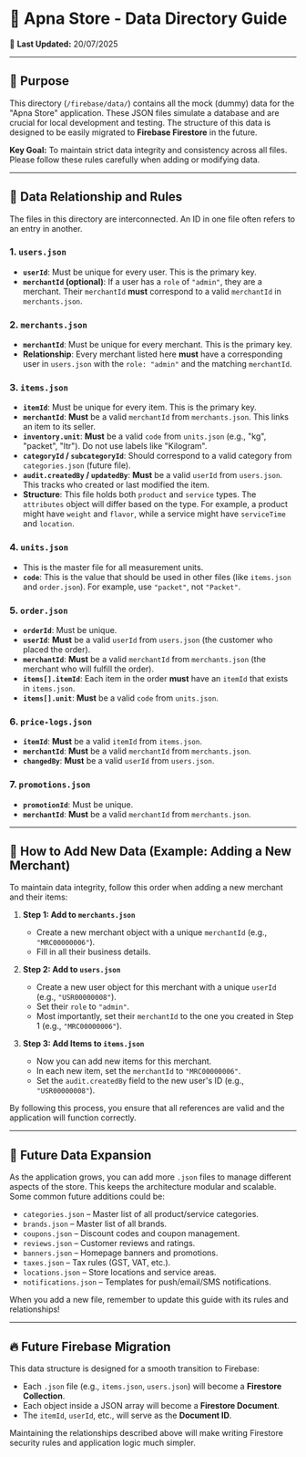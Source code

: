 # 📖 Apna Store - Data Directory Guide

📅 **Last Updated:** 20/07/2025

---

## 🎯 Purpose

This directory (`/firebase/data/`) contains all the mock (dummy) data for the "Apna Store" application. These JSON files simulate a database and are crucial for local development and testing. The structure of this data is designed to be easily migrated to **Firebase Firestore** in the future.

**Key Goal:** To maintain strict data integrity and consistency across all files. Please follow these rules carefully when adding or modifying data.

---

## 🔗 Data Relationship and Rules

The files in this directory are interconnected. An ID in one file often refers to an entry in another.

### 1. `users.json`
- **`userId`**: Must be unique for every user. This is the primary key.
- **`merchantId` (optional)**: If a user has a `role` of `"admin"`, they are a merchant. Their `merchantId` **must** correspond to a valid `merchantId` in `merchants.json`.

### 2. `merchants.json`
- **`merchantId`**: Must be unique for every merchant. This is the primary key.
- **Relationship**: Every merchant listed here **must** have a corresponding user in `users.json` with the `role: "admin"` and the matching `merchantId`.

### 3. `items.json`
- **`itemId`**: Must be unique for every item. This is the primary key.
- **`merchantId`**: **Must** be a valid `merchantId` from `merchants.json`. This links an item to its seller.
- **`inventory.unit`**: **Must** be a valid `code` from `units.json` (e.g., "kg", "packet", "ltr"). Do not use labels like "Kilogram".
- **`categoryId` / `subcategoryId`**: Should correspond to a valid category from `categories.json` (future file).
- **`audit.createdBy` / `updatedBy`**: **Must** be a valid `userId` from `users.json`. This tracks who created or last modified the item.
- **Structure**: This file holds both `product` and `service` types. The `attributes` object will differ based on the type. For example, a product might have `weight` and `flavor`, while a service might have `serviceTime` and `location`.

### 4. `units.json`
- This is the master file for all measurement units.
- **`code`**: This is the value that should be used in other files (like `items.json` and `order.json`). For example, use `"packet"`, not `"Packet"`.

### 5. `order.json`
- **`orderId`**: Must be unique.
- **`userId`**: **Must** be a valid `userId` from `users.json` (the customer who placed the order).
- **`merchantId`**: **Must** be a valid `merchantId` from `merchants.json` (the merchant who will fulfill the order).
- **`items[].itemId`**: Each item in the order **must** have an `itemId` that exists in `items.json`.
- **`items[].unit`**: **Must** be a valid `code` from `units.json`.

### 6. `price-logs.json`
- **`itemId`**: **Must** be a valid `itemId` from `items.json`.
- **`merchantId`**: **Must** be a valid `merchantId` from `merchants.json`.
- **`changedBy`**: **Must** be a valid `userId` from `users.json`.

### 7. `promotions.json`
- **`promotionId`**: Must be unique.
- **`merchantId`**: **Must** be a valid `merchantId` from `merchants.json`.

---

## 📝 How to Add New Data (Example: Adding a New Merchant)

To maintain data integrity, follow this order when adding a new merchant and their items:

1.  **Step 1: Add to `merchants.json`**
    - Create a new merchant object with a unique `merchantId` (e.g., `"MRC00000006"`).
    - Fill in all their business details.

2.  **Step 2: Add to `users.json`**
    - Create a new user object for this merchant with a unique `userId` (e.g., `"USR00000008"`).
    - Set their `role` to `"admin"`.
    - Most importantly, set their `merchantId` to the one you created in Step 1 (e.g., `"MRC00000006"`).

3.  **Step 3: Add Items to `items.json`**
    - Now you can add new items for this merchant.
    - In each new item, set the `merchantId` to `"MRC00000006"`.
    - Set the `audit.createdBy` field to the new user's ID (e.g., `"USR00000008"`).

By following this process, you ensure that all references are valid and the application will function correctly.

---

## 🧩 Future Data Expansion

As the application grows, you can add more `.json` files to manage different aspects of the store. This keeps the architecture modular and scalable. Some common future additions could be:

- `categories.json` – Master list of all product/service categories.
- `brands.json` – Master list of all brands.
- `coupons.json` – Discount codes and coupon management.
- `reviews.json` – Customer reviews and ratings.
- `banners.json` – Homepage banners and promotions.
- `taxes.json` – Tax rules (GST, VAT, etc.).
- `locations.json` – Store locations and service areas.
- `notifications.json` – Templates for push/email/SMS notifications.

When you add a new file, remember to update this guide with its rules and relationships!

---

## 🔥 Future Firebase Migration

This data structure is designed for a smooth transition to Firebase:

- Each `.json` file (e.g., `items.json`, `users.json`) will become a **Firestore Collection**.
- Each object inside a JSON array will become a **Firestore Document**.
- The `itemId`, `userId`, etc., will serve as the **Document ID**.

Maintaining the relationships described above will make writing Firestore security rules and application logic much simpler.